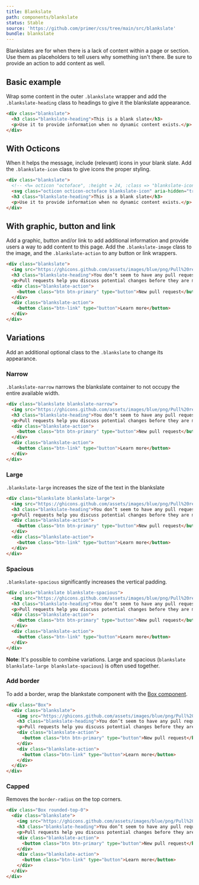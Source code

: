 ```yaml
---
title: Blankslate
path: components/blankslate
status: Stable
source: 'https://github.com/primer/css/tree/main/src/blankslate'
bundle: blankslate
---
```


Blankslates are for when there is a lack of content within a page or section. Use them as placeholders to tell users why something isn't there. Be sure to provide an action to add content as well.

## Basic example

Wrap some content in the outer `.blankslate` wrapper and add the `.blankslate-heading` class to headings to give it the blankslate appearance.

```html live
<div class="blankslate">
  <h3 class="blankslate-heading">This is a blank slate</h3>
  <p>Use it to provide information when no dynamic content exists.</p>
</div>
```

## With Octicons

When it helps the message, include (relevant) icons in your blank slate. Add the `.blankslate-icon` class to give icons the proper styling.

```html live
<div class="blankslate">
  <!-- <%= octicon "octoface", :height = 24, :class => "blankslate-icon" %> -->
  <svg class="octicon octicon-octoface blankslate-icon" aria-hidden="true" xmlns="http://www.w3.org/2000/svg" viewBox="0 0 24 24" width="24" height="24"><path d="M7.75 11c-.69 0-1.25.56-1.25 1.25v1.5a1.25 1.25 0 102.5 0v-1.5C9 11.56 8.44 11 7.75 11zm1.27 4.5a.469.469 0 01.48-.5h5a.47.47 0 01.48.5c-.116 1.316-.759 2.5-2.98 2.5s-2.864-1.184-2.98-2.5zm7.23-4.5c-.69 0-1.25.56-1.25 1.25v1.5a1.25 1.25 0 102.5 0v-1.5c0-.69-.56-1.25-1.25-1.25z"></path><path fill-rule="evenodd" d="M21.255 3.82a1.725 1.725 0 00-2.141-1.195c-.557.16-1.406.44-2.264.866-.78.386-1.647.93-2.293 1.677A18.442 18.442 0 0012 5c-.93 0-1.784.059-2.569.17-.645-.74-1.505-1.28-2.28-1.664a13.876 13.876 0 00-2.265-.866 1.725 1.725 0 00-2.141 1.196 23.645 23.645 0 00-.69 3.292c-.125.97-.191 2.07-.066 3.112C1.254 11.882 1 13.734 1 15.527 1 19.915 3.13 23 12 23c8.87 0 11-3.053 11-7.473 0-1.794-.255-3.647-.99-5.29.127-1.046.06-2.15-.066-3.125a23.652 23.652 0 00-.689-3.292zM20.5 14c.5 3.5-1.5 6.5-8.5 6.5s-9-3-8.5-6.5c.583-4 3-6 8.5-6s7.928 2 8.5 6z"></path></svg>
  <h3 class="blankslate-heading">This is a blank slate</h3>
  <p>Use it to provide information when no dynamic content exists.</p>
</div>
```

## With graphic, button and link

Add a graphic, button and/or link to add additional information and provide users a way to add content to this page. Add the `.blankslate-image` class to the image, and the `.blankslate-action` to any button or link wrappers.

```html live
<div class="blankslate">
  <img src="https://ghicons.github.com/assets/images/blue/png/Pull%20request.png" alt="" class="blankslate-image" />
  <h3 class="blankslate-heading">You don’t seem to have any pull requests.</h3>
  <p>Pull requests help you discuss potential changes before they are merged into the base branch.</p>
  <div class="blankslate-action">
    <button class="btn btn-primary" type="button">New pull request</button>
  </div>
  <div class="blankslate-action">
    <button class="btn-link" type="button">Learn more</button>
  </div>
</div>
```

## Variations

Add an additional optional class to the `.blankslate` to change its appearance.

### Narrow

`.blankslate-narrow` narrows the blankslate container to not occupy the entire available width.

```html live
<div class="blankslate blankslate-narrow">
  <img src="https://ghicons.github.com/assets/images/blue/png/Pull%20request.png" alt="" class="blankslate-image" />
  <h3 class="blankslate-heading">You don’t seem to have any pull requests.</h3>
  <p>Pull requests help you discuss potential changes before they are merged into the base branch.</p>
  <div class="blankslate-action">
    <button class="btn btn-primary" type="button">New pull request</button>
  </div>
  <div class="blankslate-action">
    <button class="btn-link" type="button">Learn more</button>
  </div>
</div>
```

### Large

`.blankslate-large` increases the size of the text in the blankslate

```html live
<div class="blankslate blankslate-large">
  <img src="https://ghicons.github.com/assets/images/blue/png/Pull%20request.png" alt="" class="blankslate-image" />
  <h3 class="blankslate-heading">You don’t seem to have any pull requests.</h3>
  <p>Pull requests help you discuss potential changes before they are merged into the base branch.</p>
  <div class="blankslate-action">
    <button class="btn btn-primary" type="button">New pull request</button>
  </div>
  <div class="blankslate-action">
    <button class="btn-link" type="button">Learn more</button>
  </div>
</div>
```

### Spacious

`.blankslate-spacious` significantly increases the vertical padding.

```html live
<div class="blankslate blankslate-spacious">
  <img src="https://ghicons.github.com/assets/images/blue/png/Pull%20request.png" alt="" class="blankslate-image" />
  <h3 class="blankslate-heading">You don’t seem to have any pull requests.</h3>
  <p>Pull requests help you discuss potential changes before they are merged into the base branch.</p>
  <div class="blankslate-action">
    <button class="btn btn-primary" type="button">New pull request</button>
  </div>
  <div class="blankslate-action">
    <button class="btn-link" type="button">Learn more</button>
  </div>
</div>
```

**Note**: It's possible to combine variations. Large and spacious (`blankslate blankslate-large blankslate-spacious`) is often used together.

### Add border

To add a border, wrap the blankstate component with the [Box component](/components/box).

```html live
<div class="Box">
  <div class="blankslate">
    <img src="https://ghicons.github.com/assets/images/blue/png/Pull%20request.png" alt="" class="blankslate-image" />
    <h3 class="blankslate-heading">You don’t seem to have any pull requests.</h3>
    <p>Pull requests help you discuss potential changes before they are merged into the base branch.</p>
    <div class="blankslate-action">
      <button class="btn btn-primary" type="button">New pull request</button>
    </div>
    <div class="blankslate-action">
      <button class="btn-link" type="button">Learn more</button>
    </div>
  </div>
</div>
```

### Capped

Removes the `border-radius` on the top corners.

```html live
<div class="Box rounded-top-0">
  <div class="blankslate">
    <img src="https://ghicons.github.com/assets/images/blue/png/Pull%20request.png" alt="" class="blankslate-image" />
    <h3 class="blankslate-heading">You don’t seem to have any pull requests.</h3>
    <p>Pull requests help you discuss potential changes before they are merged into the base branch.</p>
    <div class="blankslate-action">
      <button class="btn btn-primary" type="button">New pull request</button>
    </div>
    <div class="blankslate-action">
      <button class="btn-link" type="button">Learn more</button>
    </div>
  </div>
</div>
```
